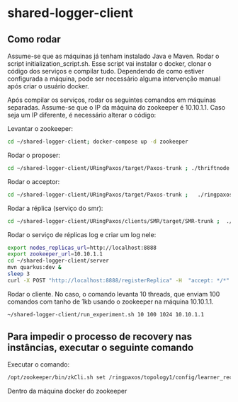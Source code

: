 # shared-logger-client

## Como rodar
Assume-se que as máquinas já tenham instalado Java e Maven.
Rodar o script initialization_script.sh. Esse script vai instalar o docker, clonar o código dos serviços e compilar tudo.
Dependendo de como estiver configurada a máquina, pode ser necessário alguma intervenção manual após criar o usuário docker.

Após compilar os serviços, rodar os seguintes comandos em máquinas separadas. Assume-se que o IP da máquina do zookeeper é 10.10.1.1. Caso seja um IP diferente, é necessário alterar o código:

Levantar o zookeeper:
```bash
cd ~/shared-logger-client; docker-compose up -d zookeeper
```
 
Rodar o proposer:
```bash
cd ~/shared-logger-client/URingPaxos/target/Paxos-trunk ; ./thriftnode.sh 1 1:PA 10.10.1.1
```

Rodar o acceptor:
```bash
cd ~/shared-logger-client/URingPaxos/target/Paxos-trunk ;   ./ringpaxos.sh 2 1:A 10.10.1.1
```

Rodar a réplica (serviço do smr):
```bash
cd ~/shared-logger-client/URingPaxos/clients/SMR/target/SMR-trunk ;  ./replica.sh 1,4,0 0 10.10.1.1
```

Rodar o serviço de réplicas log e criar um log nele:
```bash
export nodes_replicas_url=http://localhost:8888
export zookeeper_url=10.10.1.1
cd ~/shared-logger-client/server
mvn quarkus:dev &
sleep 3
curl -X POST "http://localhost:8888/registerReplica" -H  "accept: */*" -H  "Content-Type: application/json" -d "{\"id\":0,\"replicas\":1,\"ring\":1}"
```

Rodar o cliente. No caso, o comando levanta 10 threads, que enviam 100 comandos com tanho de 1kb usando o zookeeper na máquina 10.10.1.1.

```bash
~/shared-logger-client/run_experiment.sh 10 100 1024 10.10.1.1
```
## Para impedir o processo de recovery nas instâncias, executar o seguinte comando
Executar o comando: 

```bash
/opt/zookeeper/bin/zkCli.sh set /ringpaxos/topology1/config/learner_recovery 0
```

Dentro da máquina docker do zookeeper
